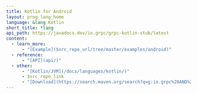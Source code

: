 ```yaml
---
title: Kotlin for Android
layout: prog_lang_home
language: &lang Kotlin
short_title: *lang
api_path: https://javadocs.dev/io.grpc/grpc-kotlin-stub/latest
content:
  - learn_more:
      - "[Example]($src_repo_url/tree/master/examples/android)"
  - reference:
      - "[API](api/)"
  - other:
      - "[Kotlin/JVM](/docs/languages/kotlin/)"
      - $src_repo_link
      - "[Download](https://search.maven.org/search?q=g:io.grpc%20AND%20grpc-kotlin)"
---
```

